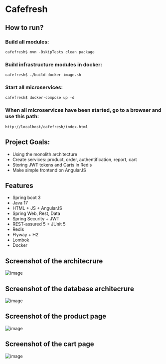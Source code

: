 # Cafefresh

## How to run?

### Build all modules:

`cafefresh$ mvn -DskipTests clean package`

### Build infrastructure modules in docker:

`cafefresh$ ./build-docker-image.sh`

### Start all microservices:

`cafefresh$ docker-compose up -d`

### When all microservices have been started, go to a browser and use this path:
  `http://localhost/cafefresh/index.html`

## Project Goals:
- Using the monolith architecture
- Сreate services: product, order, authentification, report, cart
- Storing JWT tokens and Carts in Redis
- Make simple frontend on AngularJS

## Features
- Spring boot 3
- Java 17
- HTML + JS + AngularJS
- Spring Web, Rest, Data
- Spring Security + JWT
- REST-assured 5 + JUnit 5
- Redis
- Flyway + H2
- Lombok
- Docker

## Screenshot of the architecrure
![image](https://github.com/Temzu/cafefresh/assets/51756264/4f6d35b0-99e3-45b9-9dd7-8128530ba6dd)

## Screenshot of the database architecrure
![image](https://user-images.githubusercontent.com/51756264/166445201-c90b3086-7274-410a-8e94-778fe85c6c59.png)

## Screenshot of the product page
![image](https://github.com/Temzu/market-microservices/assets/51756264/a56d0301-863f-42b1-b8e4-d2b85d35e2dc)

## Screenshot of the cart page
![image](https://github.com/Temzu/cafefresh/assets/51756264/a62ee9c0-15b2-42c9-9819-d89d08a0238e)




